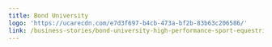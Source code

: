 ```yaml
---
title: Bond University
logo: 'https://ucarecdn.com/e7d3f697-b4cb-473a-bf2b-83b63c206586/'
link: /business-stories/bond-university-high-performance-sport-equestrian/
---
```


